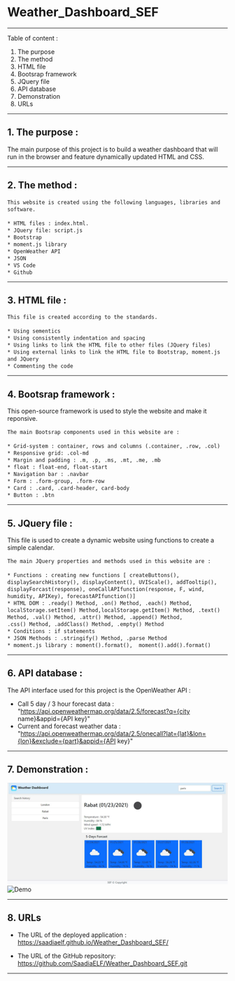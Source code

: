# Weather_Dashboard_SEF
-----------------------------------------------------------------------------------------------------------------------
Table of content :

1. The purpose
2. The method
3. HTML file
4. Bootsrap framework
5. JQuery file
6. API database
7. Demonstration
8. URLs 

-----------------------------------------------------------------------------------------------------------------------

## 1. The purpose :

The main purpose of this project is  to build a weather dashboard that will run in the browser and feature dynamically updated HTML and CSS.

-----------------------------------------------------------------------------------------------------------------------

## 2. The method : 

    This website is created using the following languages, libraries and software.

    * HTML files : index.html.
    * JQuery file: script.js
    * Bootstrap
    * moment.js library
    * OpenWeather API
    * JSON
    * VS Code
    * Github
   

-----------------------------------------------------------------------------------------------------------------------

## 3. HTML file : 
    
    This file is created according to the standards.

    * Using sementics
    * Using consistently indentation and spacing
    * Using links to link the HTML file to other files (JQuery files)
    * Using external links to link the HTML file to Bootstrap, moment.js and JQuery
    * Commenting the code

-----------------------------------------------------------------------------------------------------------------------


## 4. Bootsrap framework : 

This open-source framework is used to style the website and make it reponsive. 

    The main Bootsrap components used in this website are :

    * Grid-system : container, rows and columns (.container, .row, .col)
    * Responsive grid: .col-md
    * Margin and padding : .m, .p, .ms, .mt, .me, .mb
    * float : float-end, float-start
    * Navigation bar : .navbar
    * Form : .form-group, .form-row
    * Card : .card, .card-header, card-body
    * Button : .btn

-----------------------------------------------------------------------------------------------------------------------

## 5. JQuery file : 

This file is used to create a dynamic website using functions to create a simple calendar.

    The main JQuery properties and methods used in this website are :
    
    * Functions : creating new functions [ createButtons(), displaySearchHistory(), displayContent(), UVIScale(), addTooltip(), displayForcast(response), oneCallAPIfunction(response, F, wind, humidity, APIKey), forecastAPIfunction()]
    * HTML DOM : .ready() Method, .on() Method, .each() Method, localStorage.setItem() Method,localStorage.getItem() Method, .text() Method, .val() Method, .attr() Method, .append() Method,
    .css() Method, .addClass() Method, .empty() Method
    * Conditions : if statements
    * JSON Methods : .stringify() Method, .parse Method
    * moment.js library : moment().format(),  moment().add().format()

-----------------------------------------------------------------------------------------------------------------------

## 6. API database : 

The API interface used for this project is the OpenWeather API : 

* Call 5 day / 3 hour forecast data : "https://api.openweathermap.org/data/2.5/forecast?q={city name}&appid={API key}"
* Current and forecast weather data : "https://api.openweathermap.org/data/2.5/onecall?lat={lat}&lon={lon}&exclude={part}&appid={API key}"

-----------------------------------------------------------------------------------------------------------------------
## 7. Demonstration :
![Screenshot01](./Assets/Screenshot01.JPG)
![Demo](./Assets/Demo.gif)

-----------------------------------------------------------------------------------------------------------------------

## 8. URLs

* The URL of the deployed application : https://saadiaelf.github.io/Weather_Dashboard_SEF/

* The URL of the GitHub repository: https://github.com/SaadiaELF/Weather_Dashboard_SEF.git

-----------------------------------------------------------------------------------------------------------------------
